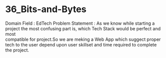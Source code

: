 # 36_Bits-and-Bytes

Domain Field : EdTech 
Problem Statement : As we know while starting a project the most confusing part is, which Tech Stack would be perfect and most  
compatible for project.So we are meking a Web App which suggect proper tech to the user depend upon user skillset and time 
required to complete the project.

